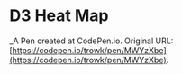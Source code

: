 # D3 Heat Map
 _A Pen created at CodePen.io. Original URL: [https://codepen.io/trowk/pen/MWYzXbe](https://codepen.io/trowk/pen/MWYzXbe).

 